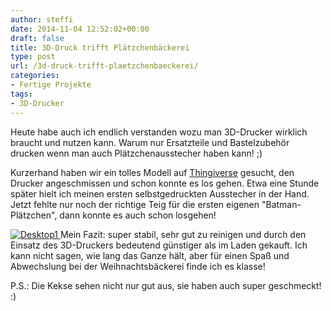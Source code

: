 ```yaml
---
author: steffi
date: 2014-11-04 12:52:02+00:00
draft: false
title: 3D-Druck trifft Plätzchenbäckerei
type: post
url: /3d-druck-trifft-plaetzchenbaeckerei/
categories:
- Fertige Projekte
tags:
- 3D-Drucker
---
```


Heute habe auch ich endlich verstanden wozu man 3D-Drucker wirklich braucht und nutzen kann. Warum nur Ersatzteile und Bastelzubehör drucken wenn man auch Plätzchenausstecher haben kann! ;)<!-- more -->

Kurzerhand haben wir ein tolles Modell auf [Thingiverse](http:/https://www.thingiverse.com/thing:35796) gesucht, den Drucker angeschmissen und schon konnte es los gehen. Etwa eine Stunde später hielt ich meinen ersten selbstgedruckten Ausstecher in der Hand. Jetzt fehlte nur noch der richtige Teig für die ersten eigenen "Batman-Plätzchen", dann konnte es auch schon losgehen!

[![Desktop1](https://eigenbaukombinat.de/wp-content/uploads/2014/10/Desktop1-1024x576.jpg)
](https://eigenbaukombinat.de/wp-content/uploads/2014/10/Desktop1.jpg)Mein Fazit: super stabil, sehr gut zu reinigen und durch den Einsatz des 3D-Druckers bedeutend günstiger als im Laden gekauft. Ich kann nicht sagen, wie lang das Ganze hält, aber für einen Spaß und Abwechslung bei der Weihnachtsbäckerei finde ich es klasse!

P.S.: Die Kekse sehen nicht nur gut aus, sie haben auch super geschmeckt! :)
